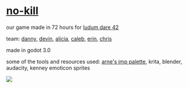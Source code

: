 # [no-kill](https://xhg.itch.io/ld42)

our game made in 72 hours for [ludum dare 42](https://ldjam.com/events/ludum-dare/42/nokill)

team: [danny](https://github.com/dannytaylor), [devin](https://github.com/DevinPentecost), [alicia](), [caleb](https://github.com/CALEBPENTECOST), [erin](https://github.com/erinpentecost), [chris]()

made in godot 3.0

some of the tools and resources used: [arne's jmp palette](http://androidarts.com/palette/16pal.htm), krita, blender, audacity, kenney emoticon sprites


![](https://i.imgur.com/I3tjoZZ.png)
